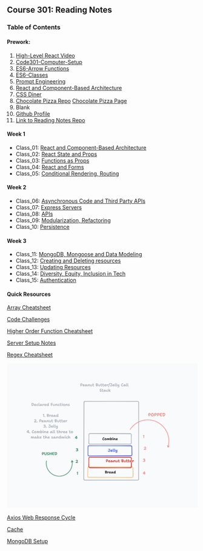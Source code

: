 ## Course 301: Reading Notes

### Table of Contents

#### Prework:

1. [High-Level React Video](react-video.md)
2. [Code301-Computer-Setup](code301-setup.md)
3. [ES6-Arrow Functions](https://github.com/StepheeGee/arrow-functions.git)
4. [ES6-Classes](https://replit.com/@StephieGera/Lab-ES6-Classes-SGJ#vehicles-with-classes.js)
5. [Prompt Engineering](https://chat.openai.com/share/35261d20-8eec-4183-a6dc-9642f2abbeab)
6. [React and Component-Based Architecture](class-01.md)
7. [CSS Diner](cssdiner301.png)
8. [Chocolate Pizza Repo](https://github.com/StepheeGee/chocolate-pizza.git) 
[Chocolate Pizza Page](https://stepheegee.github.io/chocolate-pizza/)
9. Blank
10. [Github Profile](https://github.com/StepheeGee)
11. [Link to Reading Notes Repo](https://stepheegee.github.io/reading-notes/)

#### Week 1

* Class_01: [React and Component-Based Architecture](class-01.md)
* Class_02: [React State and Props](class-02.md)
* Class_03: [Functions as Props](class-03.md)
* Class_04: [React and Forms](class-04.md)
* Class_05: [Conditional Rendering, Routing](class-05.md)

#### Week 2

* Class_06: [Asynchronous Code and Third Party APIs](class-06.md)
* Class_07: [Express Servers](class-07.md)
* Class_08: [APIs](class-08.md)
* Class_09: [Modularization, Refactoring](class-09.md)
* Class_10: [Persistence](class-10.md)

#### Week 3

* Class_11: [MongoDB, Mongoose and Data Modeling](class-11.md)
* Class_12: [Creating and Deleting resources](class-12.md)
* Class_13: [Updating Resources](class-13.md)
* Class_14: [Diversity, Equity, Inclusion in Tech](class-14.md)
* Class_15: [Authentication](class-15.md)

#### Quick Resources

[Array Cheatsheet](arraycheat.md)

[Code Challenges](codechallenges.md)

[Higher Order Function Cheatsheet](highorder.webp)

[Server Setup Notes](server-setup.md)

[Regex Cheatsheet](regex.md)

![Callstack Diagram](SS.png)

[Axios Web Response Cycle]()

[Cache](cache.md)

[MongoDB Setup](MongoDBsetup.md)